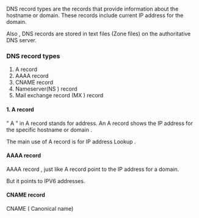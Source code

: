 

DNS record types are the records that provide information about the hostname or domain. These records include current IP address for the domain. 

Also , DNS records are stored in  text files (Zone files)  on the authoritative DNS server. 


### DNS record types

1. A record
2. AAAA record
3. CNAME record
4. Nameserver(NS ) record
5. Mail exchange record (MX ) record



#### 1. A record
 " A " in A record stands for address. 
 An A record shows the IP address for the specific hostname or domain . 

The main use of A record is for IP address Lookup . 

#### AAAA record

AAAA record , just like A record point to the IP address for a domain. 

But it points to IPV6 addresses. 


#### CNAME record

CNAME ( Canonical name) 
